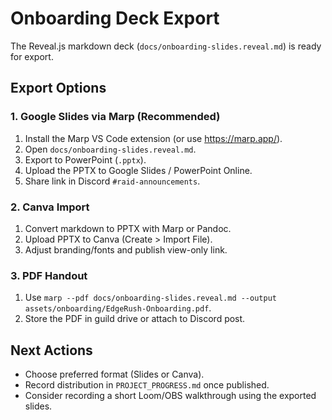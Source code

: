 # Onboarding Deck Export

The Reveal.js markdown deck (`docs/onboarding-slides.reveal.md`) is ready for export.

## Export Options

### 1. Google Slides via Marp (Recommended)
1. Install the Marp VS Code extension (or use https://marp.app/).
2. Open `docs/onboarding-slides.reveal.md`.
3. Export to PowerPoint (`.pptx`).
4. Upload the PPTX to Google Slides / PowerPoint Online.
5. Share link in Discord `#raid-announcements`.

### 2. Canva Import
1. Convert markdown to PPTX with Marp or Pandoc.
2. Upload PPTX to Canva (Create > Import File).
3. Adjust branding/fonts and publish view-only link.

### 3. PDF Handout
1. Use `marp --pdf docs/onboarding-slides.reveal.md --output assets/onboarding/EdgeRush-Onboarding.pdf`.
2. Store the PDF in guild drive or attach to Discord post.

## Next Actions
- Choose preferred format (Slides or Canva).
- Record distribution in `PROJECT_PROGRESS.md` once published.
- Consider recording a short Loom/OBS walkthrough using the exported slides.
